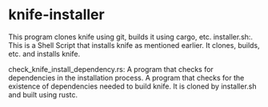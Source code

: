# knife-installer
This program clones knife using git, builds it using cargo, etc.
installer.sh:.
This is a Shell Script that installs knife as mentioned earlier.
It clones, builds, etc. and installs knife.

check_knife_install_dependency.rs: A program that checks for dependencies in the installation process.
A program that checks for the existence of dependencies needed to build knife.
It is cloned by installer.sh and built using rustc.

